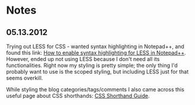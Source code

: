 Notes
=====

05.13.2012
----------

Trying out LESS for CSS - wanted syntax highlighting in Notepad++, and found
this link: [How to enable syntax highlighting for LESS in 
Notepad++](http://thingsilearned2day.wordpress.com/2011/07/07/how-to-enable-syntax-highlighting-for-less-in-notepad/
"How to enable syntax highlighting for LESS in Notepad++"). However, ended up not
using LESS because I don't need all its functionalities.  Right now my styling 
is pretty simple; the only thing I'd probably want to use is the scoped styling,
but including LESS just for that seems overkill.

While styling the blog categories/tags/comments I also came across this
useful page about CSS shorthands: [CSS Shorthand 
Guide](http://www.dustindiaz.com/css-shorthand/ "CSS Shorthand Guide").